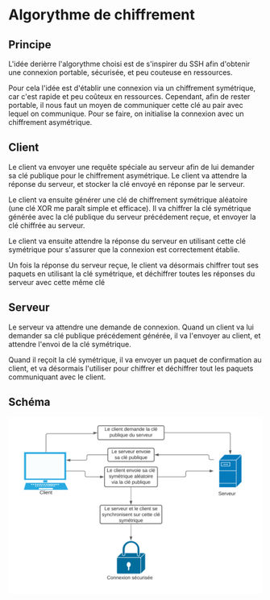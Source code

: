 # Algorythme de chiffrement
## Principe
L'idée derièrre l'algorythme choisi est de s'inspirer du SSH afin d'obtenir une connexion portable, sécurisée, et peu couteuse en ressources.

Pour cela l'idée est d'établir une connexion via un chiffrement symétrique, car c'est rapide et peu coûteux en ressources. Cependant, afin de rester portable, il nous faut un moyen de communiquer cette clé au pair avec lequel on communique. Pour se faire, on initialise la connexion avec un chiffrement asymétrique.

## Client
Le client va envoyer une requête spéciale au serveur afin de lui demander sa clé publique pour le chiffrement asymétrique. Le client va attendre la réponse du serveur, et stocker la clé envoyé en réponse par le serveur.

Le client va ensuite générer une clé de chiffrement symétrique aléatoire (une clé XOR me paraît simple et efficace). Il va chiffrer la clé symétrique générée avec la clé publique du serveur précédement reçue, et envoyer la clé chiffrée au serveur.

Le client va ensuite attendre la réponse du serveur en utilisant cette clé symétrique pour s'assurer que la connexion est correctement établie.

Un fois la réponse du serveur reçue, le client va désormais chiffrer tout ses paquets en utilisant la clé symétrique, et déchiffrer toutes les réponses du serveur avec cette même clé

## Serveur
Le serveur va attendre une demande de connexion. Quand un client va lui demander sa clé publique précédement générée, il va l'envoyer au client, et attendre l'envoi de la clé symétrique.

Quand il reçoit la clé symétrique, il va envoyer un paquet de confirmation au client, et va désormais l'utiliser pour chiffrer et déchiffrer tout les paquets communiquant avec le client.

## Schéma
![Diagramme de l'algorythme](Diagramme.png)
